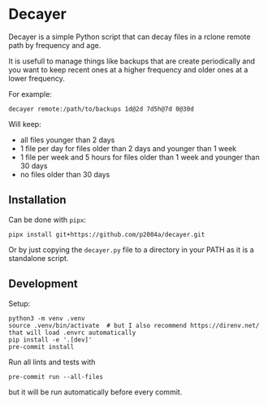 Decayer
=======

Decayer is a simple Python script that can decay files in a rclone remote path by frequency and age.

It is usefull to manage things like backups that are create periodically and you want to keep recent ones at a higher frequency and older ones at a lower frequency.

For example:

```
decayer remote:/path/to/backups 1d@2d 7d5h@7d 0@30d
```

Will keep:
- all files younger than 2 days
- 1 file per day for files older than 2 days and younger than 1 week
- 1 file per week and 5 hours for files older than 1 week and younger than 30 days
- no files older than 30 days

## Installation

Can be done with `pipx`:

```
pipx install git+https://github.com/p2004a/decayer.git
```

Or by just copying the `decayer.py` file to a directory in your PATH as it is a standalone script.

## Development

Setup:

```
python3 -m venv .venv
source .venv/bin/activate  # but I also recommend https://direnv.net/ that will load .envrc automatically
pip install -e '.[dev]'
pre-commit install
```

Run all lints and tests with
```
pre-commit run --all-files
```
but it will be run automatically before every commit.
